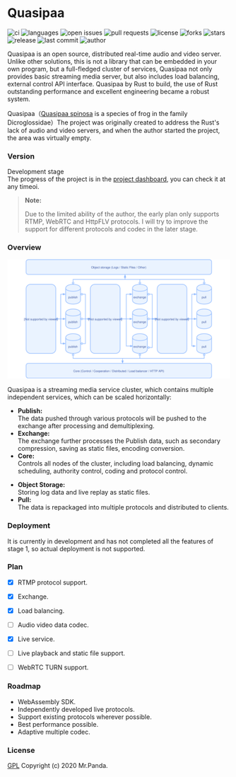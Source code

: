 # Quasipaa

![ci](https://img.shields.io/github/workflow/status/quasipaas/quasipaa/CI)
![languages](https://img.shields.io/github/languages/top/quasipaas/quasipaa)
![open issues](https://img.shields.io/github/issues/quasipaas/quasipaa)
![pull requests](https://img.shields.io/github/issues-pr/quasipaas/quasipaa)
![license](https://img.shields.io/github/license/quasipaas/quasipaa)
![forks](https://img.shields.io/github/forks/quasipaas/quasipaa)
![stars](https://img.shields.io/github/stars/quasipaas/quasipaa)
![release](https://img.shields.io/github/v/release/quasipaas/quasipaa)
![last commit](https://img.shields.io/github/last-commit/quasipaas/quasipaa)
![author](https://img.shields.io/badge/author-Mr.Panda-read)

Quasipaa is an open source, distributed real-time audio and video server. Unlike other solutions, this is not a library that can be embedded in your own program, but a full-fledged cluster of services, Quasipaa not only provides basic streaming media server, but also includes load balancing, external control API interface. Quasipaa by Rust to build, the use of Rust outstanding performance and excellent engineering became a robust system.

Quasipaa（[Quasipaa spinosa](https://en.wikipedia.org/wiki/Quasipaa_spinosa) is a species of frog in the family Dicroglossidae）The project was originally created to address the Rust's lack of audio and video servers, and when the author started the project, the area was virtually empty.


### Version
Development stage</br>
The progress of the project is in the [project dashboard](https://github.com/quasipaas/Quasipaa/projects/1), you can check it at any timeoi.

> **Note:**
>
> Due to the limited ability of the author, the early plan only supports RTMP, WebRTC and HttpFLV protocols. I will try to improve the support for different protocols and codec in the later stage.


### Overview
![design](./design.svg)

Quasipaa is a streaming media service cluster, which contains multiple independent services, which can be scaled horizontally:
- **Publish:** </br>
    The data pushed through various protocols will be pushed to the exchange after processing and demultiplexing.
- **Exchange:**  </br>
    The exchange further processes the Publish data, such as secondary compression, saving as static files, encoding conversion.
- **Core:**  </br>
    Controls all nodes of the cluster, including load balancing, dynamic scheduling,  authority control, coding and protocol control.
* **Object Storage:**  </br>
    Storing log data and live replay as static files.
* **Pull:**  </br>
    The data is repackaged into multiple protocols and distributed to clients.


### Deployment
It is currently in development and has not completed all the features of stage 1, so actual deployment is not supported.


### Plan
* [x] RTMP protocol support.
* [x] Exchange.
* [x] Load balancing.
* [ ] Audio video data codec.
* [x] Live service.
* [ ] Live playback and static file support.
* [ ] WebRTC TURN support.


### Roadmap
* WebAssembly SDK.
* Independently developed live protocols.
* Support existing protocols wherever possible.
* Best performance possible.
* Adaptive multiple codec.


### License
[GPL](./LICENSE)
Copyright (c) 2020 Mr.Panda.
